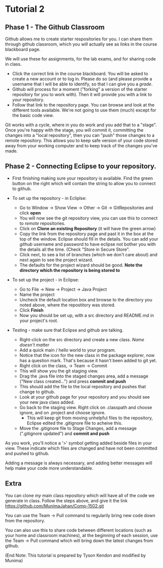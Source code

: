 # Tutorial 2 

## Phase 1 - The Github Classroom
Github allows me to create starter respositories for you. I can share them through github classroom, which you will actually see as links in the course blackboard page.

We will use these for assignments, for the lab exams, and for sharing code in class.

* Click the correct link in the course blackboard. You will be asked to create a new account or to log in. Please do so (and please provide a username that I will be able to identify, so that I can give you a *grade*.
* Github will process for a moment ("forking" a version of the starter repository for you to work with). Then it will provide you with a link to *your* repository.
* Follow that link to the repository page. You can browse and look at the different tools available. We're not going to use them (much) except for the basic code view.

Git works with a cycle, where in you do work and you add that to a "stage". Once you're happy with the stage, you will commit it, committing the changes into a "local repository", then you can "push" those changes to a remote repository. This allows you to keep safe version of your code stored away from your working computer and to keep track of the changes you've made.

## Phase 2 - Connecting Eclipse to your repository.

* First finishing making sure your repository is available. Find the green button on the right which will contain the string to allow you to connect to github.
* To set up the repository - in Ecliplse:
   * Go to Window -> Show View -> Other -> Git -> GitRepositories and click **open**
   * You will now see the git repository view, you can use this to connect to *remote* repositories.
   * Click on **Clone an existing Repository** (it will have the green arrow)
   * Copy the link from the repository page and past it in the box at the top of the window. Eclipse should fill in the details. You can add your *github* username and password to have eclipse not bother you with the details all the time. (Check "Store in Secure Store".
   * Click next, to see a list of branches (which we don't care about) and next again to see the project wizard.
   * The defaults for the project wizard should be good. **Note the directory which the repository is being stored to**
  
* To set up the project - in Eclipse:
   * Go to File -> New -> Project -> Java Project
   * Name the project
   * Uncheck the default location box and browse to the directory you noted above, where the repostitory was stored.
   * Click **Finish**
   * Now you should be set up, with a src directory and README.md in your project's root.
 
* Testing - make sure that Eclipse and github are talking.
   * Right-click on the src directory and create a new class. *Name doesn't matter*
   * Add a quick main / hello world to your program.
   * Notice that the icon for the new class in the package explorer, now has a question mark. That's because it hasn't been added to git yet.
   * Right click on the class, -> Team -> Commit
   * This will show you the git staging view. 
   * Drag the .java file into the staged changes area, add a message ("New class created...") and press **commit and push**
   * This should add the file to the local repository and pushes that change to github.
   * Look at your github page for your repository and you should see your new java class added.
   * Go back to the staging view. Right click on .classpath and choose ignore, and on .project and choose ignore.
      * This will keep git from moving unhelpful files to the repository, Eclipse edited the .gitignore file to acheive this.
   * Move the .gitignore file to Stage Changes, add a message (".gitignore updated") and **commit and push**
   
As you work, you'll notice a '>' symbol getting added beside files in your view. These indicate which files are changed and have not been committed and pushed to github.

Adding a message is always necessary, and adding better messages will help make your code more understandable.
   
   
 ## Extra
 
You can clone *my* main class repository which will have all of the code we generate in class. Follow the steps above, and give it the link https://github.com/MunimaJahan/Comp-1502.git
 
You can use the Team -> Pull command to regularily bring new code down from the repository.

You can also use this to share code between different locations (such as your home and classroom machines), at the beginning of each session, use the Team -> Pull command which will bring down the latest changes from github.
   
(End Note: This tutorial is prepared by Tyson Kendon and modified by Munima)
